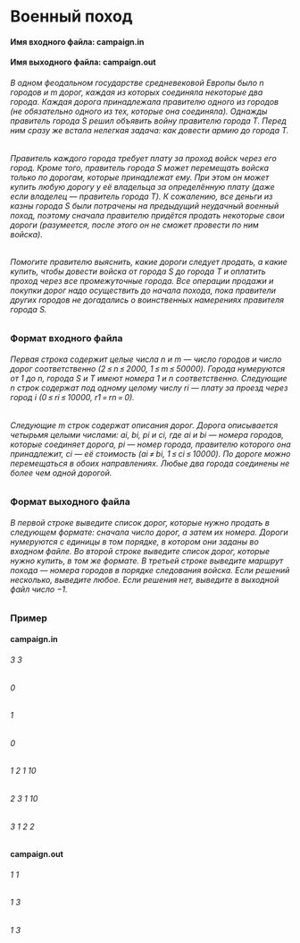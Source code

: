 <h1>Военный поход
<h4>Имя входного файла: campaign.in
<h4>Имя выходного файла: campaign.out
<h6>В одном феодальном государстве средневековой Европы было n городов и m дорог, каждая из которых соединяла некоторые два города. Каждая дорога принадлежала правителю одного из городов (не обязательно одного из тех, которые она соединяла). Однажды правитель города S решил объявить войну правителю города T. Перед ним сразу же встала нелегкая задача: как довести армию до города T.
<h6>Правитель каждого города требует плату за проход войск через его город. Кроме того, правитель города S может перемещать войска только по дорогам, которые принадлежат ему. При этом он может купить любую дорогу у её владельца за определённую плату (даже если владелец — правитель города T). К сожалению, все деньги из казны города S были потрачены на предыдущий неудачный военный поход, поэтому сначала правителю придётся продать некоторые свои дороги (разумеется, после этого он не сможет провести по ним войска).
<h6>Помогите правителю выяснить, какие дороги следует продать, а какие купить, чтобы довести войска от города S до города T и оплатить проход через все промежуточные города. Все операции продажи и покупки дорог надо осуществить до начала похода, пока правители других городов не догадались о воинственных намерениях правителя города S.
<h3>Формат входного файла
<h6>Первая строка содержит целые числа n и m — число городов и число дорог соответственно (2 ≤ n ≤ 2000, 1 ≤ m ≤ 50000). Города нумеруются от 1 до n, города S и T имеют номера 1 и n соответственно.
Следующие n строк содержат под одному целому числу ri — плату за проезд через город i (0 ≤ ri ≤ 10000, r1 = rn = 0).
<h6>Следующие m строк содержат описания дорог. Дорога описывается четырьмя целыми числами: ai, bi, pi и ci, где ai и bi — номера городов, которые соединяет дорога, pi — номер города, правителю которого она принадлежит, ci — её стоимость (ai ≠ bi, 1 ≤ ci ≤ 10000). По дороге можно перемещаться в обоих направлениях. Любые два города соединены не более чем одной дорогой.
<h3>Формат выходного файла
<h6>В первой строке выведите список дорог, которые нужно продать в следующем формате: сначала число дорог, а затем их номера. Дороги нумеруются с единицы в том порядке, в котором они заданы во входном файле. Во второй строке выведите список дорог, которые нужно купить, в том же формате. В третьей строке выведите маршрут похода — номера городов в порядке следования войска. Если решений несколько, выведите любое. Если решения нет, выведите в выходной файл число −1.
<h3>Пример
<h4>campaign.in	
<h6>3 3
<h6>0
<h6>1
<h6>0
<h6>1 2 1 10
<h6>2 3 1 10
<h6>3 1 2 2
<h4>campaign.out
<h6>1 1
<h6>1 3
<h6>1 3
